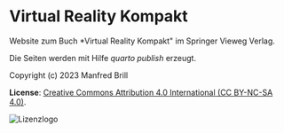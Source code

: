 # Virtual Reality Kompakt

Website zum Buch *Virtual Reality Kompakt" im Springer Vieweg Verlag.

Die Seiten werden mit Hilfe *quarto publish* erzeugt.

Copyright (c) 2023 Manfred Brill

**License**: [Creative Commons Attribution 4.0 International (CC BY-NC-SA 4.0)](https://creativecommons.org/licenses/by-nc-sa/4.0/).  

![Lizenzlogo](https://licensebuttons.net/l/by-nc-sa/3.0/de/88x31.png)
